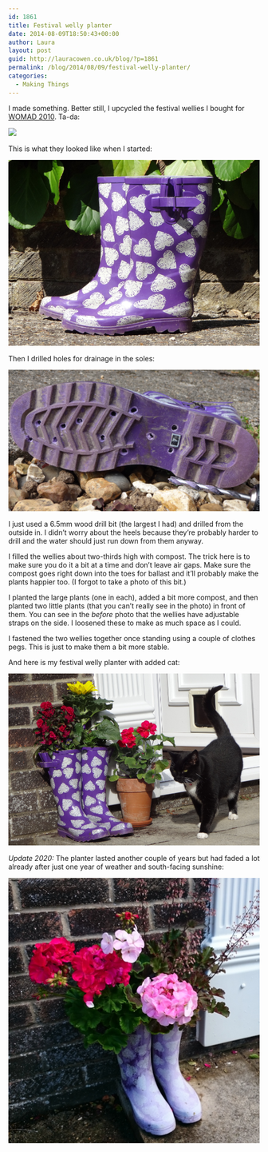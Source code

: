 ```yaml
---
id: 1861
title: Festival welly planter
date: 2014-08-09T18:50:43+00:00
author: Laura
layout: post
guid: http://lauracowen.co.uk/blog/?p=1861
permalink: /blog/2014/08/09/festival-welly-planter/
categories:
  - Making Things
---
```

I made something. Better still, I upcycled the festival wellies I bought for [WOMAD 2010](http://lauracowen.co.uk/blog/2010/11/23/being-a-book-in-the-human-library-at-womad2010-a-tale-in-tweets/ "A book in the Human Library at WOMAD2010: A tale in tweets…"). Ta-da:

![](/assets/2014-Aug-festival-welly-planter.png)

This is what they looked like when I started:

![](/assets/2014-Aug-festival-welly-planter-before.png)

Then I drilled holes for drainage in the soles:

![](/assets/2014-Aug-festival-welly-planter-drilled-holes.png)

I just used a 6.5mm wood drill bit (the largest I had) and drilled from the outside in. I didn&#8217;t worry about the heels because they&#8217;re probably harder to drill and the water should just run down from them anyway.

I filled the wellies about two-thirds high with compost. The trick here is to make sure you do it a bit at a time and don&#8217;t leave air gaps. Make sure the compost goes right down into the toes for ballast and it&#8217;ll probably make the plants happier too. (I forgot to take a photo of this bit.)

I planted the large plants (one in each), added a bit more compost, and then planted two little plants (that you can&#8217;t really see in the photo) in front of them. You can see in the _before_ photo that the wellies have adjustable straps on the side. I loosened these to make as much space as I could.

I fastened the two wellies together once standing using a couple of clothes pegs. This is just to make them a bit more stable.

And here is my festival welly planter with added cat:

![](/assets/2014-Aug-festival-welly-planter-after-cat.png)


_Update 2020:_ The planter lasted another couple of years but had faded a lot already after just one year of weather and south-facing sunshine:

![](/assets/2014-Aug-festival-welly-planter-July2015.png)
